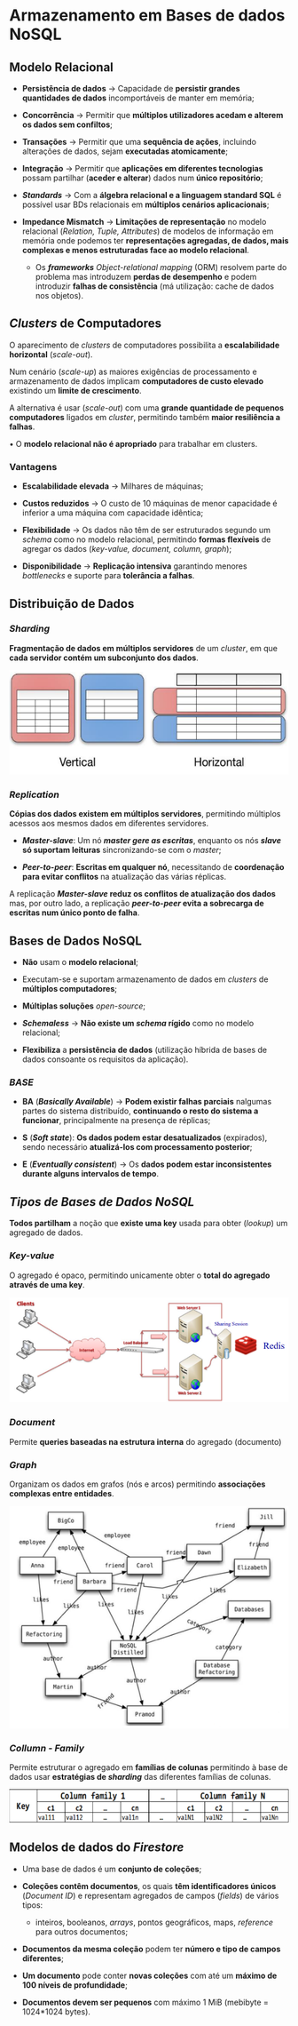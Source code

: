 # __Armazenamento em Bases de dados NoSQL__

## __Modelo Relacional__

* __Persistência de dados__ -> Capacidade de __persistir grandes quantidades de dados__ incomportáveis de manter em memória;

* __Concorrência__ -> Permitir que __múltiplos utilizadores acedam e alterem os dados sem confiltos__;

* __Transações__ -> Permitir que uma __sequência de ações__, incluindo alterações de dados, sejam __executadas atomicamente__;

* __Integração__ -> Permitir que __aplicações em diferentes tecnologias__ possam partilhar (__aceder e alterar__) dados num __único repositório__;

* ___Standards___ -> Com a __álgebra relacional e a linguagem standard SQL__ é possível usar BDs relacionais em __múltiplos cenários aplicacionais__;

* __Impedance Mismatch__ -> __Limitações de representação__ no modelo relacional (_Relation, Tuple, Attributes_) de modelos de informação em memória onde podemos ter __representações agregadas, de dados, mais complexas e menos estruturadas face ao modelo relacional__.

    * Os ___frameworks___ _Object-relational mapping_ (ORM) resolvem parte do problema mas introduzem __perdas de desempenho__ e podem introduzir __falhas de consistência__ (má utilização: cache de dados nos objetos).

## ___Clusters___ __de Computadores__

O aparecimento de _clusters_ de computadores possibilita a __escalabilidade horizontal__ (_scale-out_).

Num cenário (_scale-up_) as maiores exigências de processamento e armazenamento de dados implicam __computadores de custo elevado__ existindo um __limite de crescimento__.

A alternativa é usar (_scale-out_) com uma __grande quantidade de pequenos computadores__ ligados em _cluster_, permitindo também __maior resiliência a falhas__.

• O __modelo relacional não é apropriado__ para trabalhar em clusters.

### __Vantagens__

* __Escalabilidade elevada__ -> Milhares de máquinas;

* __Custos reduzidos__ -> O custo de 10 máquinas de menor capacidade é inferior a uma máquina com capacidade idêntica;

* __Flexibilidade__ -> Os dados não têm de ser estruturados segundo um _schema_ como no modelo relacional, permitindo __formas flexíveis__ de agregar os dados (_key-value, document, column, graph_);

* __Disponibilidade__ -> __Replicação intensiva__ garantindo menores _bottlenecks_ e suporte para __tolerância a falhas__.

## __Distribuição de Dados__

### ___Sharding___

__Fragmentação de dados em múltiplos servidores__ de um _cluster_, em que __cada servidor contém um subconjunto dos dados__. 

<div align="center">

![](../imgs/armazenamento-em-bases-de-dados-nosql-1.png)

</div>

### ___Replication___

__Cópias dos dados existem em múltiplos servidores__, permitindo múltiplos acessos aos mesmos dados em diferentes servidores.

* ___Master-slave___: Um nó ____master_ gere as escritas___, enquanto os nós ___slave_ só suportam leituras__ sincronizando-se com o _master_;

* ___Peer-to-peer___: __Escritas em qualquer nó__, necessitando de __coordenação para evitar conflitos__ na atualização das várias réplicas.

A replicação ___Master-slave_ reduz os conflitos de atualização dos dados__ mas,
por outro lado, a replicação ___peer-to-peer_ evita a sobrecarga de escritas num
único ponto de falha__.

## __Bases de Dados NoSQL__

* __Não__ usam o __modelo relacional__;

* Executam-se e suportam armazenamento de dados em _clusters_ de __múltiplos computadores__;

* __Múltiplas soluções__ _open-source_;

* ___Schemaless___ -> __Não existe um _schema_ rígido__ como no modelo relacional;

* __Flexibiliza__ a __persistência de dados__ (utilização híbrida de bases de dados consoante os requisitos da aplicação).

### ___BASE___

* __BA__ (___Basically Available___) -> __Podem existir falhas parciais__ nalgumas partes do sistema distribuído, __continuando o resto do sistema a funcionar__, principalmente na presença de réplicas;

* __S__ (___Soft state___): __Os dados podem estar desatualizados__ (expirados), sendo necessário __atualizá-los com processamento posterior__;

* __E__ (___Eventually consistent___) -> Os __dados podem estar inconsistentes durante alguns intervalos de tempo__.

## ___Tipos de Bases de Dados NoSQL___

__Todos partilham__ a noção que __existe uma key__ usada para obter (_lookup_) um agregado de dados.

### ___Key-value___

O agregado é opaco, permitindo unicamente obter o __total do agregado através de uma key__.

<div align="center">

![](../imgs/armazenamento-em-bases-de-dados-nosql-2.png)

</div>

### ___Document___

Permite __queries baseadas na estrutura interna__ do agregado (documento)

### ___Graph___

Organizam os dados em grafos (nós e arcos) permitindo __associações complexas entre entidades__.

<div align="center">

![](../imgs/armazenamento-em-bases-de-dados-nosql-3.png)

</div>

### ___Collumn - Family___

Permite estruturar o agregado em __famílias de colunas__ permitindo à base de dados usar __estratégias de _sharding___ das diferentes famílias de colunas.

<div align="center">

![](../imgs/armazenamento-em-bases-de-dados-nosql-4.png)

</div>

## __Modelos de dados do__ ___Firestore___

* Uma base de dados é um __conjunto de coleções__;

* __Coleções contêm documentos__, os quais __têm identificadores únicos__ (_Document ID_) e representam agregados de campos (_fields_) de vários tipos:
    * inteiros, booleanos, _arrays_, pontos geográficos, maps, _reference_ para outros documentos;

* __Documentos da mesma coleção__ podem ter __número e tipo de campos diferentes__;

* __Um documento__ pode conter __novas coleções__ com até um __máximo de 100 níveis de profundidade__;

* __Documentos devem ser pequenos__ com máximo 1 MiB (mebibyte = 1024*1024 bytes).